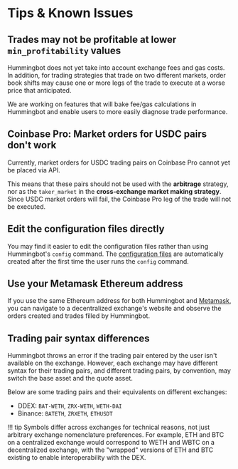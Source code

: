 # Tips & Known Issues

## Trades may not be profitable at lower `min_profitability` values
Hummingbot does not yet take into account exchange fees and gas costs. In addition, for trading strategies that trade on two different markets, order book shifts may cause one or more legs of the trade to execute at a worse price that anticipated.

We are working on features that will bake fee/gas calculations in Hummingbot and enable users to more easily diagnose trade performance.

## Coinbase Pro: Market orders for USDC pairs don't work
Currently, market orders for USDC trading pairs on Coinbase Pro cannot yet be placed via API. 

This means that these pairs should not be used with the **arbitrage** strategy, nor as the `taker_market` in the **cross-exchange market making strategy**. Since USDC market orders will fail, the Coinbase Pro leg of the trade will not be executed.

## Edit the configuration files directly

You may find it easier to edit the configuration files rather than using Hummingbot's `config` command. The [configuration files](/configuration/#sample-config-files) are automatically created after the first time the user runs the `config` command.

## Use your Metamask Ethereum address

If you use the same Ethereum address for both Hummingbot and [Metamask](https://metamask.io), you can  navigate to a decentralized exchange's website and observe the orders created and trades filled by Hummingbot.

## Trading pair syntax differences

Hummingbot throws an error if the trading pair entered by the user isn't available on the exchange. However, each exchange may have different syntax for their trading pairs, and different trading pairs, by convention, may switch the base asset and the quote asset.

Below are some trading pairs and their equivalents on different exchanges:

* DDEX: `BAT-WETH`, `ZRX-WETH`, `WETH-DAI`
* Binance: `BATETH`, `ZRXETH`, `ETHUSDT`

!!! tip
    Symbols differ across exchanges for technical reasons, not just arbitrary exchange nomenclature preferences.  For example, ETH and BTC on a centralized exchange would correspond to WETH and WBTC on a decentralized exchange, with the "wrapped" versions of ETH and BTC existing to enable interoperability with the DEX.
